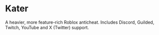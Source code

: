 # Kater
A heavier, more feature-rich Roblox anticheat. Includes Discord, Guilded, Twitch, YouTube and X (Twitter) support.
